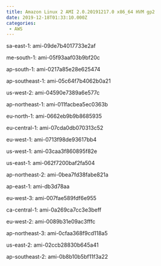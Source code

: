 ```yaml
---
title: Amazon Linux 2 AMI 2.0.20191217.0 x86_64 HVM gp2
date: 2019-12-18T01:33:10.000Z
categories:
 - AWS
---
```


sa-east-1: ami-09de7b4017733e2af

me-south-1: ami-05f93aaf03b9bf20c

ap-south-1: ami-0217a85e28e625474

ap-southeast-1: ami-05c64f7b4062b0a21

us-west-2: ami-04590e7389a6e577c

ap-northeast-1: ami-011facbea5ec0363b

eu-north-1: ami-0662eb9b9b8685935

eu-central-1: ami-07cda0db070313c52

eu-west-1: ami-0713f98de93617bb4

us-west-1: ami-03caa3f860895f82e

us-east-1: ami-062f7200baf2fa504

ap-northeast-2: ami-0bea7fd38fabe821a

ap-east-1: ami-db3d78aa

eu-west-3: ami-007fae589fdf6e955

ca-central-1: ami-0a269ca7cc3e3beff

eu-west-2: ami-0089b31e09ac3fffc

ap-northeast-3: ami-0cfaa368f9cd118a5

us-east-2: ami-02ccb28830b645a41

ap-southeast-2: ami-0b8b10b5bf11f3a22

